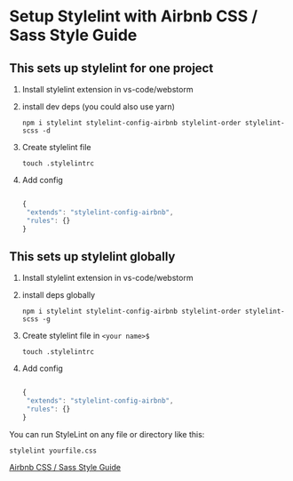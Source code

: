 
Setup Stylelint with Airbnb CSS / Sass Style Guide
======

 This sets up stylelint for one project
 --
1. Install stylelint extension in vs-code/webstorm

2. install dev deps (you could also use yarn)

    ```
    npm i stylelint stylelint-config-airbnb stylelint-order stylelint-scss -d
    ```
3. Create stylelint file
   ```
   touch .stylelintrc
   ```
4. Add  config

    ```js

    {
     "extends": "stylelint-config-airbnb",
     "rules": {}
    }
    ```




 This sets up stylelint globally
 --
1. Install stylelint extension in vs-code/webstorm

2. install deps globally

    ```
    npm i stylelint stylelint-config-airbnb stylelint-order stylelint-scss -g
    ```
3. Create stylelint file in `<your name>$`
   ```
   touch .stylelintrc
   ```
4. Add config

    ```js

    {
     "extends": "stylelint-config-airbnb",
     "rules": {}
    }
    ```

 
You can run StyleLint on any file or directory like this:
   
   ```
   stylelint yourfile.css
   ```

[Airbnb CSS / Sass Style Guide](https://github.com/airbnb/css "Airbnb CSS / Sass Style Guide")

